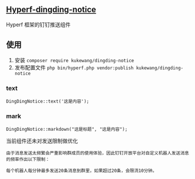 ## [Hyperf-dingding-notice](https://github.com/lijiafeis/kuke-dingding-notice)
Hyperf 框架的钉钉推送组件

## 使用
1. 安装
`composer require kukewang/dingding-notice`
2. 发布配置文件
   `php bin/hyperf.php vendor:publish kukewang/dingding-notice`
### text
```
DingDingNotice::text('这是内容');
```
### mark
```
DingDingNotice::markdown("这是标题", "这是内容");
```


当前组件还未对发送限制做优化
```
由于消息发送太频繁会严重影响群成员的使用体验，因此钉钉开放平台对自定义机器人发送消息的频率作出以下限制：

每个机器人每分钟最多发送20条消息到群里，如果超过20条，会限流10分钟。
```